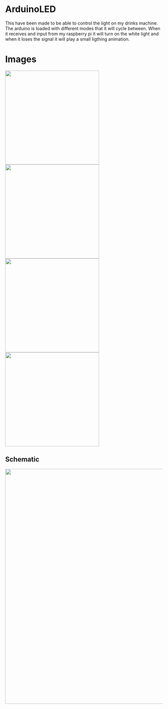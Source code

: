 
<h1>ArduinoLED</h1>
This have been made to be able to control the light on my drinks machine. 
The arduino is loaded with different modes that it will cycle between. When it receives and input from my raspberry pi it will turn on the white light and when it loses the signal it will play a small ligthing animation.

<h1>Images</h1>
<img src="https://user-images.githubusercontent.com/32239721/102013449-8bf99600-3d50-11eb-9195-2f08fbcca6a3.jpg" width="300">
<img src="https://user-images.githubusercontent.com/32239721/102013492-d2e78b80-3d50-11eb-91e7-05801a7050a2.jpg" width="300">
<br>
<img src="https://user-images.githubusercontent.com/32239721/102013493-d5e27c00-3d50-11eb-9ddf-de28905143a3.jpg" width="300">
<img src="https://user-images.githubusercontent.com/32239721/102013497-dbd85d00-3d50-11eb-97af-5541e56b5140.jpg" width="300">

<h2>Schematic</h2>
<img src="https://user-images.githubusercontent.com/32239721/102013656-e0e9dc00-3d51-11eb-9aa3-b765a7843306.png" width="750">
